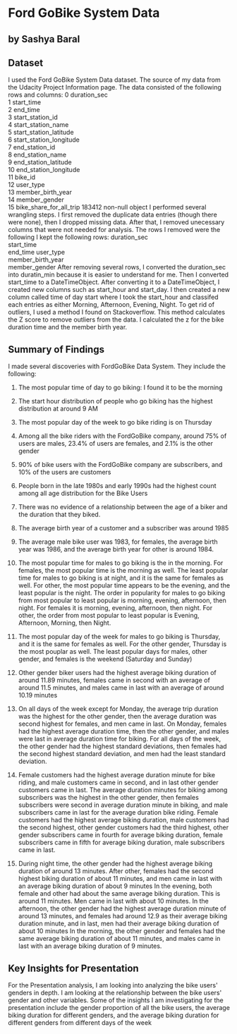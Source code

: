 # Ford GoBike System Data
## by Sashya Baral


## Dataset
I used the Ford GoBike System Data dataset. The source of my data from the Udacity Project Information page. The data consisted of the following rows and columns:
0   duration_sec              
1   start_time                
2   end_time                  
3   start_station_id         
4   start_station_name        
5   start_station_latitude   
6   start_station_longitude  
7   end_station_id           
8   end_station_name        
9   end_station_latitude     
10  end_station_longitude    
11  bike_id                    
12  user_type                 
13  member_birth_year        
14  member_gender            
15  bike_share_for_all_trip  183412 non-null  object 
I performed several wrangling steps. I first removed the duplicate data entries (though there were none), then I dropped missing data. After that, I removed unecessary columns that were not needed for analysis. The rows I removed were the following
I kept the following rows:
duration_sec       
start_time          
end_time
user_type          
member_birth_year  
member_gender 
After removing several rows, I converted the duration_sec into duratin_min because it is easier to understand for me. Then I converted start_time to a DateTimeObject. After converting it to a DateTimeObject, I created new columns such as start_hour and start_day. I then created a new column called time of day start where I took the start_hour and classifed each entries as either Morning, Afternoon, Evening, Night. 
To get rid of outliers, I used a method I found on Stackoverflow. This method calculates the Z score to remove outliers from the data. I calculated the z for the bike duration time and the member birth year. 

## Summary of Findings
I made several discoveries with FordGoBike Data System. They include the following:
1. The most popular time of day to go biking: I found it to be the morning
2. The start hour distribution of people who go biking has the highest distribution at around 9 AM
3. The most popular day of the week to go bike riding is on Thursday
4. Among all the bike riders with the FordGoBike company, around 75% of users are males, 23.4% of users are females, and 2.1% is the other gender
5. 90% of bike users with the FordGoBike company are subscribers, and 10% of the users are customers
6. People born in the late 1980s and early 1990s had the highest count among all age distribution for the Bike Users
7. There was no evidence of a relationship between the age of a biker and the duration that they biked.
8. The average birth year of a customer and a subscriber was around 1985
9. The average male bike user was 1983, for females, the average birth year was 1986, and the average birth year for other is around 1984.
10. The most popular time for males to go biking is the in the morning. For females, the most popular time is the morning as well. The least popular time for males to go biking is at night, and it is the same for females as well. For other, the most popular time appears to be the evening, and the least popular is the night. The order in popularity for males to go biking from most popular to least popular is morning, evening, afternoon, then night. For females it is morning, evening, afternoon, then night. For other, the order from most popular to least popular is Evening, Afternoon, Morning, then Night.
11. The most popular day of the week for males to go biking is Thursday, and it is the same for females as well. For the other gender, Thursday is the most pouplar as well. The least popular days for males, other gender, and females is the weekend (Saturday and Sunday)
12. Other gender biker users had the highest average biking duration of around 11.89 minutes, females came in second with an average of around 11.5 minutes, and males came in last with an average of around 10.19 minutes

13. On all days of the week except for Monday, the average trip duration was the highest for the other gender, then the average duration was second highest for females, and men came in last. On Monday, females had the highest average duration time, then the other gender, and males were last in average duration time for biking. For all days of the week, the other gender had the highest standard deviations, then females had the second highest standard deviation, and men had the least standard deviation. 

14. Female customers had the highest average duration minute for bike riding, and male customers came in second, and in last other gender customers came in last. The average duration minutes for biking among subscribers was the highest in the other gender, then females subscribers were second in average duration minute in biking, and male subscribers came in last for the average duration bike riding. Female customers had the highest average biking duration, male customers had the second highest, other gender customers had the third highest, other gender subscribers came in fourth for average biking duration, female subscribers came in fifth for average biking duration, male subscribers came in last.

15. During night time, the other gender had the highest average biking duration of around 13 minutes. After other, females had the second highest biking duration of about 11 minutes, and men came in last with an average biking duration of about 9 minutes
In the evening, both female and other had about the same average biking duration. This is around 11 minutes. Men came in last with about 10 minutes. 
In the afternoon, the other gender had the highest average duration minute of around 13 minutes, and females had around 12.9 as their average biking duration minute, and in last, men had their average biking duration of about 10 minutes
In the morning, the other gender and females had the same average biking duration of about 11 minutes, and males came in last with an average biking duration of 9 minutes. 
    


## Key Insights for Presentation
For the Presentation analysis, I am looking into analyzing the bike users' genders in depth. I am looking at the relationship between the bike users' gender and other variables. Some of the insights I am investigating for the presentation include the gender proportion of all the bike users, the average biking duration for different genders, and the average biking duration for different genders from different days of the week